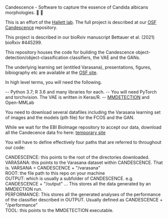 Candescence - Software to capture the essence of Candida albicans morphologies. :microscope: :crystal_ball:



This is an effort of the [Hallett lab](https://mikehallett.science). The full project is described at our [OSF Candescence](https://osf.io/qdxbp/) repository.

This project is described in our bioRxiv manuscript Bettauer et al. (2021) bioRxiv #445299.

This repository houses the code for building the Candescence object-detection/object-classification classifiers, the VAE and the GANs. 

The underlying learning set (entitled Varasana), presentations, figures, bibiography etc are available at the [OSF site](https://osf.io/qdxbp/).

In high level terms, you will need the following. 

-- Python 3.7; R 3.6  and many libraries for each. 
-- You will need PyTorch and torchvision. The VAE is written in Keras/R.
-- [MMDETECTION](https://mmdetection.readthedocs.io/en/latest/) and Open-MMLab

You need to download several datafiles including the Varasana learning set of images and the models (pth file) for the FCOS and the GAN. 

While we wait for the EBI BioImage repository to accept our data, download all the Candecence data fro here: [temporary site](http://csfg-algonquin.concordia.ca/~hallett/candescence/)

You will have to define effectively four paths that are referred to throughout our code:

CANDESCENCE: this points to the root of the directories downloaded. <br>
VARASANA: this points to the Varasana dataset within CANDESCENCE. That is. VARSANA = CANDESCENCE + "/varasana" <br>
ROOT: the file path to this repo on your machine<br>
OUTPUT: which is usually a subfolder of CANDESCENCE. e.g. CANDESCENCE + "/output" ... This stores all the data generated by an MMDECTION  run.<br>
PERFORMANCE: This stores all the generated analyses of the performance of the classifier described in OUTPUT. Usually defined as CANDESCENCE + "/performance"<br>
TOOL: this points to the MMDETECTION executable.<br>
